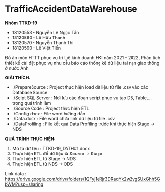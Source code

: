 ﻿# TrafficAccidentDataWarehouse
**Nhóm TTKD-19**
+ 18120553 - Nguyễn Lê Ngọc Tần
+ 18120560 - Lê Hữu Thanh
+ 18120570 - Nguyễn Thanh Thi 
+ 18120590 - Lê Việt Tiến

Đồ án môn HTTT phục vụ trí tuệ kinh doanh HKI năm 2021 - 2022, Phân tích thiết kế cài đặt phục vụ nhu cầu báo cáo thống kê dữ liệu tai nạn giao thông ở nước Anh

**GIẢI THÍCH:**
+ ./PrepareSource : Project thực hiện load dữ liệu từ file .csv vào các Database Source
+ ./Scipt SQL Server : Nơi lưu các đoạn script phục vụ tạo DB, Table,... trong quá trình làm
+ ./Source Code : Project thực hiện ETL
+ ./Config.docx : File word hướng dẫn
+ ./Data.docx : File word chứa link dữ liệu từ file .csv
+ ./DataProfiling : File kết quả Data Profiling trước khi thực hiện Stage -> NDS


**QUÁ TRÌNH THỰC HIỆN:**
1. Mô tả dữ liệu : TTKD-19_DATH#1.docx
2. Thực hiện ETL đổ dữ liệu từ Source -> Stage
3. Thực hiện ETL từ Stage -> NDS
4. Thực hiện ETL từ NDS -> DDS

Link data : https://drive.google.com/drive/folders/1QFyj1eRjr3DRaqYx2wZvgSUxGhh5GbWM?usp=sharing

